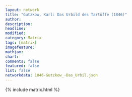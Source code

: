 ```yaml
---
layout: network
title: "Gutzkow, Karl: Das Urbild des Tartüffe (1846)"
author:
description:
headline:
modified:
category: Matrix
tags: [matrix]
imagefeature: 
mathjax: 
chart: 
comments: false
featured: false
list: false
networkdata: 1846-Gutzkow_-Das_Urbil.json
---
```

{% include matrix.html %}
